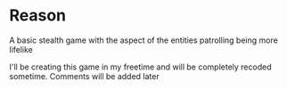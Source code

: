 # Reason
A basic stealth game with the aspect of the entities patrolling being more lifelike

I'll be creating this game in my freetime and will be completely recoded sometime.
Comments will be added later

